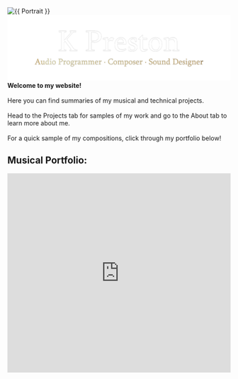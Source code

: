 <div class="row">
<div class="col">
    <!-- Fine Circle Responsive Image -->
    <div id="container" class="my-2">
      <div id="dummy"></div>
      <div id="element">
        <img src="{{ "/docs/assets/images/site/231103-headshot-7-square.jpg" }}" alt="{{ Portrait }}" class="circle-image wow animated zoomIn" data-wow-delay=".1s">
      </div>
    </div>
</div>

<div class="col">
<img src="/docs/assets/images/site/title.png" width="1000" alt="">
<b>Welcome to my website!</b><br><br> 
Here you can find summaries of my musical and technical projects. <br><br>
Head to the Projects tab for samples of my work and go to the About tab to learn more about me.<br><br>
For a quick sample of my compositions, click through my portfolio below!
</div>
</div>

## Musical Portfolio:
<iframe width="100%" height="450" scrolling="no" frameborder="no" allow="autoplay" src="https://w.soundcloud.com/player/?url=https%3A//api.soundcloud.com/playlists/1308055663&color=%238500ff&auto_play=false&hide_related=false&show_comments=true&show_user=true&show_reposts=false&show_teaser=true"><span id="selection-marker-1" class="redactor-selection-marker"></span></iframe>